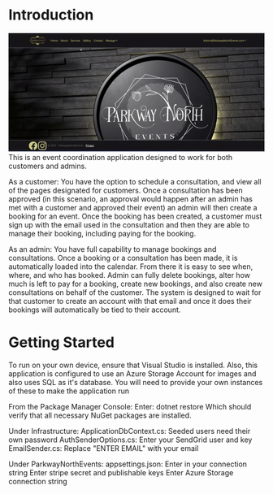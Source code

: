 # Introduction 
![](https://github.com/Beugenius/ParkwayNorthEventsDemo/blob/main/ParkwayNorthEvents/wwwroot/pwndemo.gif)
This is an event coordination application designed to work for both customers and admins. 

As a customer:
You have the option to schedule a consultation, and view all of the pages designated for customers.
Once a consultation has been approved (in this scenario, an approval would happen after an admin
has met with a customer and approved their event) an admin will then create a booking for an event.
Once the booking has been created, a customer must sign up with the email used in the consultation
and then they are able to manage their booking, including paying for the booking.

As an admin: 
You have full capability to manage bookings and consultations. Once a booking or a consultation
has been made, it is automatically loaded into the calendar. From there it is easy to see when, where, and who
has booked. Admin can fully delete bookings, alter how much is left to pay for a booking, create new bookings, 
and also create new consultations on behalf of the customer. The system is designed to wait for that customer to
create an account with that email and once it does their bookings will automatically be tied to their account. 

# Getting Started
To run on your own device, ensure that Visual Studio is installed. 
Also, this application is configured to use an Azure Storage Account for images
and also uses SQL as it's database. You will need to provide your own instances 
of these to make the application run

From the Package Manager Console:
Enter: 
  dotnet restore
Which should verify that all necessary NuGet packages are installed.

Under Infrastructure:
  ApplicationDbContext.cs:
    Seeded users need their own password
  AuthSenderOptions.cs:
    Enter your SendGrid user and key 
  EmailSender.cs:
    Replace "ENTER EMAIL" with your email 

Under ParkwayNorthEvents:
  appsettings.json:
    Enter in your connection string
    Enter stripe secret and publishable keys
    Enter Azure Storage connection string
